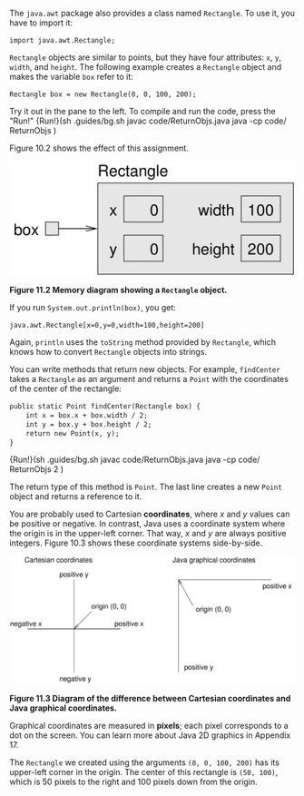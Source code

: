 The `java.awt` package also provides a class named `Rectangle`.
To use it, you have to import it:

```code
import java.awt.Rectangle;
```

`Rectangle` objects are similar to points, but they have four attributes: `x`, `y`, `width`, and `height`.
The following example creates a `Rectangle` object and makes the variable `box` refer to it:

```code
Rectangle box = new Rectangle(0, 0, 100, 200);
```
Try it out in the pane to the left. To compile and run the code, press the "Run!"
{Run!}(sh .guides/bg.sh javac code/ReturnObjs.java java -cp code/ ReturnObjs )


Figure 10.2 shows the effect of this assignment.

![Figure 11.2 Memory diagram showing a `Rectangle` object.](figs/rectangle.jpg)

**Figure 11.2 Memory diagram showing a `Rectangle` object.**

If you run `System.out.println(box)`, you get:

```code
java.awt.Rectangle[x=0,y=0,width=100,height=200]
```

Again, `println` uses the `toString` method provided by `Rectangle`, which knows how to convert `Rectangle` objects into strings.


You can write methods that return new objects.
For example, `findCenter` takes a `Rectangle` as an argument and returns a `Point` with the coordinates of the center of the rectangle:

```code
public static Point findCenter(Rectangle box) {
    int x = box.x + box.width / 2;
    int y = box.y + box.height / 2;
    return new Point(x, y);
}
```
{Run!}(sh .guides/bg.sh javac code/ReturnObjs.java java -cp code/ ReturnObjs 2 )


The return type of this method is `Point`.
The last line creates a new `Point` object and returns a reference to it.


You are probably used to Cartesian **coordinates**, where $x$ and $y$ values can be positive or negative.
In contrast, Java uses a coordinate system where the origin is in the upper-left corner.
That way, $x$ and $y$ are always positive integers.
Figure 10.3 shows these coordinate systems side-by-side.

![Figure 11.3 Diagram of the difference between Cartesian coordinates and Java graphical coordinates.](figs/coordinates.jpg)

**Figure 11.3 Diagram of the difference between Cartesian coordinates and Java graphical coordinates.**


Graphical coordinates are measured in **pixels**; each pixel corresponds to a dot on the screen.
You can learn more about Java 2D graphics in Appendix 17.

The `Rectangle` we created using the arguments `(0, 0, 100, 200)` has its upper-left corner in the origin.
The center of this rectangle is `(50, 100)`, which is 50 pixels to the right and 100 pixels down from the origin.